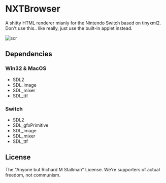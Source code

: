# NXTBrowser
A shitty HTML renderer mianly for the Nintendo Switch based on tinyxml2.  
Don't use this.. like really, just use the built-in applet instead.


![scr](https://i.imgur.com/0cFrkUB.png)


## Dependencies
### Win32 & MacOS
* SDL2
* SDL_image
* SDL_mixer
* SDL_ttf
### Switch
* SDL2
* SDL_gfxPrimitive
* SDL_image
* SDL_mixer
* SDL_ttf

## License
The "Anyone but Richard M Stallman" License. We're supporters of actual freedom, not communism.
